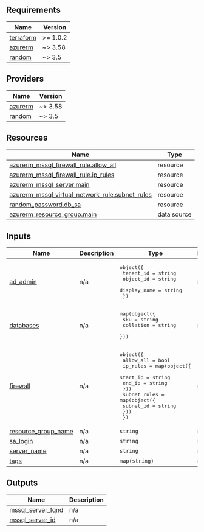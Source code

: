 <!-- BEGIN_TF_DOCS -->
## Requirements

| Name | Version |
|------|---------|
| <a name="requirement_terraform"></a> [terraform](#requirement\_terraform) | >= 1.0.2 |
| <a name="requirement_azurerm"></a> [azurerm](#requirement\_azurerm) | ~> 3.58 |
| <a name="requirement_random"></a> [random](#requirement\_random) | ~> 3.5 |

## Providers

| Name | Version |
|------|---------|
| <a name="provider_azurerm"></a> [azurerm](#provider\_azurerm) | ~> 3.58 |
| <a name="provider_random"></a> [random](#provider\_random) | ~> 3.5 |

## Resources

| Name | Type |
|------|------|
| [azurerm_mssql_firewall_rule.allow_all](https://registry.terraform.io/providers/hashicorp/azurerm/latest/docs/resources/mssql_firewall_rule) | resource |
| [azurerm_mssql_firewall_rule.ip_rules](https://registry.terraform.io/providers/hashicorp/azurerm/latest/docs/resources/mssql_firewall_rule) | resource |
| [azurerm_mssql_server.main](https://registry.terraform.io/providers/hashicorp/azurerm/latest/docs/resources/mssql_server) | resource |
| [azurerm_mssql_virtual_network_rule.subnet_rules](https://registry.terraform.io/providers/hashicorp/azurerm/latest/docs/resources/mssql_virtual_network_rule) | resource |
| [random_password.db_sa](https://registry.terraform.io/providers/hashicorp/random/latest/docs/resources/password) | resource |
| [azurerm_resource_group.main](https://registry.terraform.io/providers/hashicorp/azurerm/latest/docs/data-sources/resource_group) | data source |

## Inputs

| Name | Description | Type | Default | Required |
|------|-------------|------|---------|:--------:|
| <a name="input_ad_admin"></a> [ad\_admin](#input\_ad\_admin) | n/a | <pre>object({<br>    tenant_id    = string<br>    object_id    = string<br>    display_name = string<br>  })</pre> | n/a | yes |
| <a name="input_databases"></a> [databases](#input\_databases) | n/a | <pre>map(object({<br>    sku       = string<br>    collation = string<br>  }))</pre> | n/a | yes |
| <a name="input_firewall"></a> [firewall](#input\_firewall) | n/a | <pre>object({<br>    allow_all = bool<br>    ip_rules = map(object({<br>      start_ip = string<br>      end_ip   = string<br>    }))<br>    subnet_rules = map(object({<br>      subnet_id = string<br>    }))<br>  })</pre> | n/a | yes |
| <a name="input_resource_group_name"></a> [resource\_group\_name](#input\_resource\_group\_name) | n/a | `string` | n/a | yes |
| <a name="input_sa_login"></a> [sa\_login](#input\_sa\_login) | n/a | `string` | `null` | no |
| <a name="input_server_name"></a> [server\_name](#input\_server\_name) | n/a | `string` | n/a | yes |
| <a name="input_tags"></a> [tags](#input\_tags) | n/a | `map(string)` | n/a | yes |

## Outputs

| Name | Description |
|------|-------------|
| <a name="output_mssql_server_fqnd"></a> [mssql\_server\_fqnd](#output\_mssql\_server\_fqnd) | n/a |
| <a name="output_mssql_server_id"></a> [mssql\_server\_id](#output\_mssql\_server\_id) | n/a |
<!-- END_TF_DOCS -->